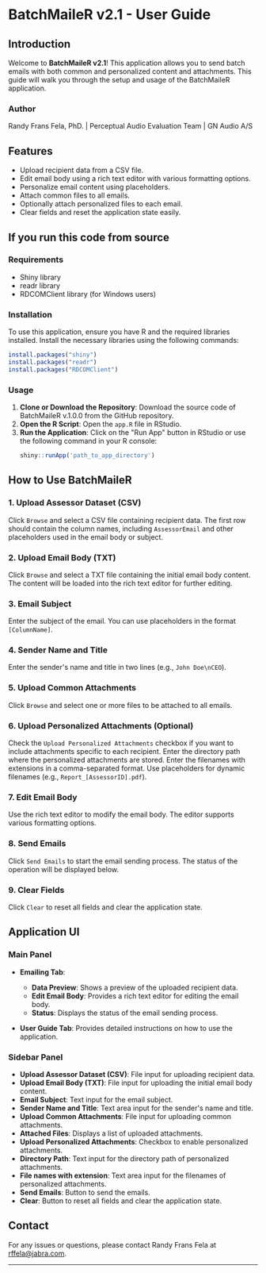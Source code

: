 # BatchMaileR v2.1 - User Guide

## Introduction
Welcome to **BatchMaileR v2.1**! This application allows you to send batch emails with both common and personalized content and attachments. This guide will walk you through the setup and usage of the BatchMaileR application.

### Author
Randy Frans Fela, PhD. | Perceptual Audio Evaluation Team | GN Audio A/S

## Features
- Upload recipient data from a CSV file.
- Edit email body using a rich text editor with various formatting options.
- Personalize email content using placeholders.
- Attach common files to all emails.
- Optionally attach personalized files to each email.
- Clear fields and reset the application state easily.

## If you run this code from source

### Requirements
- Shiny library
- readr library
- RDCOMClient library (for Windows users)

### Installation
To use this application, ensure you have R and the required libraries installed. Install the necessary libraries using the following commands:
```R
install.packages("shiny")
install.packages("readr")
install.packages("RDCOMClient")
```

### Usage

1. **Clone or Download the Repository**: Download the source code of BatchMaileR v.1.0.0 from the GitHub repository.
2. **Open the R Script**: Open the `app.R` file in RStudio.
3. **Run the Application**: Click on the "Run App" button in RStudio or use the following command in your R console:
   ```R
   shiny::runApp('path_to_app_directory')
   ```

## How to Use BatchMaileR

### 1. Upload Assessor Dataset (CSV)
Click `Browse` and select a CSV file containing recipient data. The first row should contain the column names, including `AssessorEmail` and other placeholders used in the email body or subject.

### 2. Upload Email Body (TXT)
Click `Browse` and select a TXT file containing the initial email body content. The content will be loaded into the rich text editor for further editing.

### 3. Email Subject
Enter the subject of the email. You can use placeholders in the format `[ColumnName]`.

### 4. Sender Name and Title
Enter the sender's name and title in two lines (e.g., `John Doe\nCEO`).

### 5. Upload Common Attachments
Click `Browse` and select one or more files to be attached to all emails.

### 6. Upload Personalized Attachments (Optional)
Check the `Upload Personalized Attachments` checkbox if you want to include attachments specific to each recipient. Enter the directory path where the personalized attachments are stored. Enter the filenames with extensions in a comma-separated format. Use placeholders for dynamic filenames (e.g., `Report_[AssessorID].pdf`).

### 7. Edit Email Body
Use the rich text editor to modify the email body. The editor supports various formatting options.

### 8. Send Emails
Click `Send Emails` to start the email sending process. The status of the operation will be displayed below.

### 9. Clear Fields
Click `Clear` to reset all fields and clear the application state.

## Application UI

### Main Panel
- **Emailing Tab**:
  - **Data Preview**: Shows a preview of the uploaded recipient data.
  - **Edit Email Body**: Provides a rich text editor for editing the email body.
  - **Status**: Displays the status of the email sending process.

- **User Guide Tab**: Provides detailed instructions on how to use the application.

### Sidebar Panel
- **Upload Assessor Dataset (CSV)**: File input for uploading recipient data.
- **Upload Email Body (TXT)**: File input for uploading the initial email body content.
- **Email Subject**: Text input for the email subject.
- **Sender Name and Title**: Text area input for the sender's name and title.
- **Upload Common Attachments**: File input for uploading common attachments.
- **Attached Files**: Displays a list of uploaded attachments.
- **Upload Personalized Attachments**: Checkbox to enable personalized attachments.
- **Directory Path**: Text input for the directory path of personalized attachments.
- **File names with extension**: Text area input for the filenames of personalized attachments.
- **Send Emails**: Button to send the emails.
- **Clear**: Button to reset all fields and clear the application state.

## Contact
For any issues or questions, please contact Randy Frans Fela at [rffela@jabra.com](mailto:rffela@jabra.com).

---
